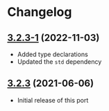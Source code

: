 # Changelog

## [3.2.3-1] (2022-11-03)
- Added type declarations
- Updated the `std` dependency

## [3.2.3] (2021-06-06)
- Initial release of this port

[3.2.3-1]: https://github.com/valtlai/nunjucks-deno/compare/3.2.3...3.2.3-1
[3.2.3]: https://github.com/valtlai/nunjucks-deno/releases/tag/3.2.3
